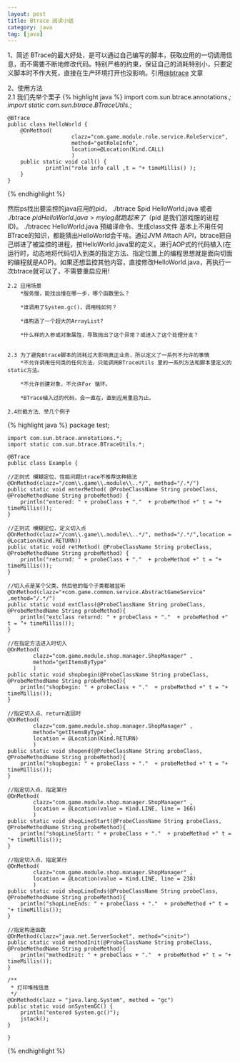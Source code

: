 ```yaml
---
layout: post
title: Btrace 阅读小结
category: java
tag: [java]
---
```


1、简述
	BTrace的最大好处，是可以通过自己编写的脚本，获取应用的一切调用信息，而不需要不断地修改代码。特别严格的约束，保证自己的消耗特别小，只要定义脚本时不作大死，直接在生产环境打开也没影响。引用[@btrace](http://calvin1978.blogcn.com/articles/btrace1.html) 文章

2、使用方法</br>
	2.1 我们先举个栗子
{% highlight java %}
	import com.sun.btrace.annotations.*;
	import static com.sun.btrace.BTraceUtils.*;

	@BTrace
	public class HelloWorld {
        @OnMethod(
                        clazz="com.game.module.role.service.RoleService",
                        method="getRoleInfo",
                        location=@Location(Kind.CALL)
                        )
        public static void call() {
                println("role info call ,t = "+ timeMillis() );
        }
	}
{% endhighlight %}



然后ps找出要监控的java应用的pid，
./btrace $pid HelloWorld.java  或者 
./btrace $pid HelloWorld.java > mylog 就跑起来了（$pid 是我们游戏服的进程ID)。
./btracec HelloWorld.java 预编译命令、生成class文件
基本上不用任何BTrace的知识，都能猜出HelloWorld会干啥。通过JVM Attach API，btrace把自己绑进了被监控的进程，按HelloWorld.java里的定义，进行AOP式的代码植入(在运行时，动态地将代码切入到类的指定方法、指定位置上的编程思想就是面向切面的编程就是AOP)。如果还想监控其他内容，直接修改HelloWorld.java，再执行一次btrace就可以了，不需要重启应用!
	
	
	2.2 应用场景
		*服务慢，能找出慢在哪一步，哪个函数里么？
		
		*谁调用了System.gc()，调用栈如何？

		*谁构造了一个超大的ArrayList?

		*什么样的入参或对象属性，导致抛出了这个异常？或进入了这个处理分支？
	
	
	2.3 为了避免Btrace脚本的消耗过大影响真正业务，所以定义了一系列不允许的事情
		*不允许调用任何类的任何方法，只能调用BTraceUtils 里的一系列方法和脚本里定义的static方法。
		
		*不允许创建对象，不允许For 循环。
		
		*BTrace植入过的代码，会一直在，直到应用重启为止。

	2.4拦截方法、举几个例子
	
	
	
{% highlight java %}
	package test;

	import com.sun.btrace.annotations.*;
	import static com.sun.btrace.BTraceUtils.*;

	@BTrace
	public class Example {

	//正则式 模糊定位、性能问题btrace不推荐这种搞法
	@OnMethod(clazz="/com\\.game\\.module\\..*/", method="/.*/")
	public static void enterMethod( @ProbeClassName String probeClass, @ProbeMethodName String probeMethod) {
		println("entered: " + probeClass + "."  + probeMethod +" t = "+ timeMillis());
	}

	//正则式 模糊定位、定义切入点
	@OnMethod(clazz="/com\\.game\\.module\\..*/", method="/.*/",location = @Location(Kind.RETURN))
	public static void retMethod( @ProbeClassName String probeClass, @ProbeMethodName String probeMethod) {
		println("returnd: " + probeClass + "."  + probeMethod +" t = "+ timeMillis());
	}

	//切入点是某个父类、然后他的每个子类都被监听
	@OnMethod(clazz="+com.game.common.service.AbstractGameService" ,method="/.*/")
	public static void extClass(@ProbeClassName String probeClass, @ProbeMethodName String probeMethod){
		println("extclass returnd: " + probeClass + "."  + probeMethod +" t = "+ timeMillis());
	}	
	
	//在指定方法进入时切入
	@OnMethod(
			clazz="com.game.module.shop.manager.ShopManager" ,
			method="getItemsByType"
			)
	public static void shopbegin(@ProbeClassName String probeClass, @ProbeMethodName String probeMethod){
		println("shopbegin: " + probeClass + "."  + probeMethod +" t = "+ timeMillis());
	}	

	//指定切入点、return返回时
	@OnMethod(
			clazz="com.game.module.shop.manager.ShopManager" ,
			method="getItemsByType" ,
			location = @Location(Kind.RETURN)
			)
	public static void shopend(@ProbeClassName String probeClass, @ProbeMethodName String probeMethod){
		println("shopbegin: " + probeClass + "."  + probeMethod +" t = "+ timeMillis());
	}

	//指定切入点、指定某行
	@OnMethod(
			clazz="com.game.module.shop.manager.ShopManager" ,
			location = @Location(value = Kind.LINE, line = 166)
			)
	public static void shopLineStart(@ProbeClassName String probeClass, @ProbeMethodName String probeMethod){
		println("shopLineStart: " + probeClass + "."  + probeMethod +" t = "+ timeMillis());
	}
	
	//指定切入点、指定某行
	@OnMethod(
			clazz="com.game.module.shop.manager.ShopManager" ,
			location = @Location(value = Kind.LINE, line = 238)
			)
	public static void shopLineEnds(@ProbeClassName String probeClass, @ProbeMethodName String probeMethod){
		println("shopLineEnds: " + probeClass + "."  + probeMethod +" t = "+ timeMillis());
	}
	
	//指定构造函数
	@OnMethod(clazz="java.net.ServerSocket", method="<init>")
	public static void methodInit(@ProbeClassName String probeClass, @ProbeMethodName String probeMethod){
		println("methodInit: " + probeClass + "."  + probeMethod +" t = "+ timeMillis());
	}

	/**
	 * 打印堆栈信息
	 */
	@OnMethod(clazz = "java.lang.System", method = "gc")
	public static void onSystemGC() {
	    println("entered System.gc()");
	    jstack();
	}
	
	}
{% endhighlight %}
	
	
	
	
	
	


